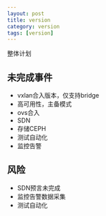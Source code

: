 ```yaml
---
layout: post
title: version 
category: version
tags: [version]
---
```


整体计划

## 未完成事件

* vxlan合入版本，仅支持bridge
* 高可用性，主备模式
* ovs合入
* SDN
* 存储CEPH
* 测试自动化
* 监控告警

## 风险
* SDN预言未完成
* 监控告警数据采集
* 测试自动化


